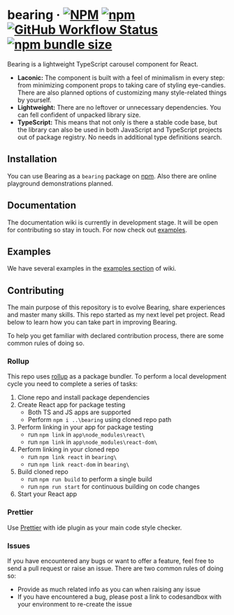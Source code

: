 # bearing &middot; [![NPM](https://img.shields.io/npm/l/bearing)](https://github.com/andrewbrodko/bearing/blob/master/LICENSE) [![npm](https://img.shields.io/npm/v/bearing)](https://www.npmjs.com/package/bearing) [![GitHub Workflow Status](https://img.shields.io/github/workflow/status/andrewbrodko/bearing/master?label=master)](https://github.com/andrewbrodko/bearing/tree/master) [![npm bundle size](https://img.shields.io/bundlephobia/min/bearing)](https://www.npmjs.com/package/bearing)

Bearing is a lightweight TypeScript carousel component for React.

- **Laconic:** The component is built with a feel of minimalism in every step: from minimizing component props to taking care of styling eye-candies. There are also planned options of customizing many style-related things by yourself.
- **Lightweight:** There are no leftover or unnecessary dependencies. You can fell confident of unpacked library size.
- **TypeScript:** This means that not only is there a stable code base, but the library can also be used in both JavaScript and TypeScript projects out of package registry. No needs in additional type definitions search.

## Installation

You can use Bearing as a `bearing` package on [npm](https://www.npmjs.com/package/bearing). Also there are online playground demonstrations planned.

## Documentation

The documentation wiki is currently in development stage. It will be open for contributing so stay in touch. For now check out [examples](https://github.com/andrewbrodko/bearing/blob/master/README.md#examples).

## Examples

We have several examples in the [examples section](https://github.com/andrewbrodko/bearing/wiki/Examples) of wiki.

## Contributing

The main purpose of this repository is to evolve Bearing, share experiences and master many skills. This repo started as my next level pet project. Read below to learn how you can take part in improving Bearing.

To help you get familiar with declared contribution process, there are some common rules of doing so.

### Rollup

This repo uses [rollup](https://www.npmjs.com/package/rollup) as a package bundler. To perform a local development cycle you need to complete a series of tasks:

1. Clone repo and install package dependencies
2. Create React app for package testing
   - Both TS and JS apps are supported
   - Perform `npm i ..\bearing` using cloned repo path
3. Perform linking in your app for package testing
   - run `npm link` in `app\node_modules\react\`
   - run `npm link` in `app\node_modules\react-dom\`
4. Perform linking in your cloned repo
   - run `npm link react` in `bearing\`
   - run `npm link react-dom` in `bearing\`
5. Build cloned repo
   - run `npm run build` to perform a single build
   - run `npm run start` for continuous building on code changes
6. Start your React app

### Prettier

Use [Prettier](https://www.npmjs.com/package/prettier) with ide plugin as your main code style checker.

### Issues

If you have encountered any bugs or want to offer a feature, feel free to send a pull request or raise an issue. There are two common rules of doing so:

- Provide as much related info as you can when raising any issue
- If you have encountered a bug, please post a link to codesandbox with your environment to re-create the issue

